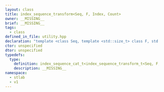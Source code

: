 ```yaml
---
layout: class
title: index_sequence_transform<Seq, F, Index, Count>
owner: __MISSING__
brief: __MISSING__
tags:
  - class
defined_in_file: utility.hpp
declaration: "template <class Seq, template <std::size_t> class F, std::size_t Index, std::size_t Count>\nstruct stlab::index_sequence_transform;"
ctor: unspecified
dtor: unspecified
typedefs:
  type:
    definition: index_sequence_cat_t<index_sequence_transform_t<Seq, F, Index, Count / 2>, index_sequence_transform_t<Seq, F, Index + Count / 2, Count - Count / 2>>
    description: __MISSING__
namespace:
  - stlab
  - v1
---
```

